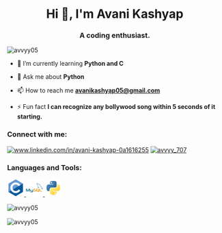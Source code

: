<h1 align="center">Hi 👋, I'm Avani Kashyap</h1>
<h3 align="center">A coding enthusiast.</h3>

<p align="left"> <img src="https://komarev.com/ghpvc/?username=avvyy05&label=Profile%20views&color=0e75b6&style=flat" alt="avvyy05" /> </p>

- 🌱 I’m currently learning **Python and C**

- 💬 Ask me about **Python**

- 📫 How to reach me **avanikashyap05@gmail.com**

- ⚡ Fun fact **I can recognize any bollywood song within 5 seconds of it starting.**

<h3 align="left">Connect with me:</h3>
<p align="left">
<a href="https://linkedin.com/in/www.linkedin.com/in/avani-kashyap-0a1616255" target="blank"><img align="center" src="https://images.app.goo.gl/ZL6DUcHuQTNKJx689" alt="www.linkedin.com/in/avani-kashyap-0a1616255" height="30" width="40" /></a>
<a href="https://instagram.com/avvyy_707" target="blank"><img align="center" src="https://raw.githubusercontent.com/rahuldkjain/github-profile-readme-generator/master/src/images/icons/Social/instagram.svg" alt="avvyy_707" height="30" width="40" /></a>
</p>

<h3 align="left">Languages and Tools:</h3>
<p align="left"> <a href="https://www.cprogramming.com/" target="_blank" rel="noreferrer"> <img src="https://raw.githubusercontent.com/devicons/devicon/master/icons/c/c-original.svg" alt="c" width="40" height="40"/> </a> <a href="https://www.mysql.com/" target="_blank" rel="noreferrer"> <img src="https://raw.githubusercontent.com/devicons/devicon/master/icons/mysql/mysql-original-wordmark.svg" alt="mysql" width="40" height="40"/> </a> <a href="https://www.python.org" target="_blank" rel="noreferrer"> <img src="https://raw.githubusercontent.com/devicons/devicon/master/icons/python/python-original.svg" alt="python" width="40" height="40"/> </a> </p>

<p><img align="center" src="https://github-readme-stats.vercel.app/api/top-langs?username=avvyy05&show_icons=true&locale=en&layout=compact" alt="avvyy05" /></p>

<p><img align="center" src="https://github-readme-streak-stats.herokuapp.com/?user=avvyy05&" alt="avvyy05" /></p>
